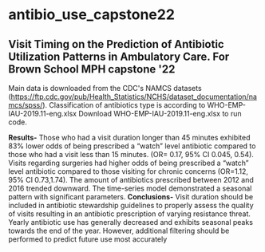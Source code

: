 # antibio_use_capstone22
Visit Timing on the Prediction of Antibiotic Utilization Patterns in Ambulatory Care. For Brown School MPH capstone '22
--------------------------------------------------------------------------------------------------------------------------
Main data is downloaded from the CDC's NAMCS datasets (https://ftp.cdc.gov/pub/Health_Statistics/NCHS/dataset_documentation/namcs/spss/).
Classification of antibiotics type is according to WHO-EMP-IAU-2019.11-eng.xlsx
Download WHO-EMP-IAU-2019.11-eng.xlsx to run code.

**Results-**
Those who had a visit duration longer than 45 minutes exhibited 83% lower odds of being prescribed a “watch” level antibiotic
compared to those who had a visit less than 15 minutes. (OR= 0.17, 95% CI 0.045, 0.54). 
Visits regarding surgeries had higher odds of being prescribed a “watch” level antibiotic compared to those visiting for chronic concerns 
(OR=1.12, 95% CI 0.73,1.74). The amount of antibiotics prescribed between 2012 and 2016 trended downward. 
The time-series model demonstrated a seasonal pattern with significant parameters. 
**Conclusions-**
Visit duration should be included in antibiotic stewardship guidelines to properly assess the quality of visits 
resulting in an antibiotic prescription of varying resistance threat. Yearly antibiotic use has generally decreased and exhibits 
seasonal peaks towards the end of the year. However, additional filtering should be performed to predict future use most accurately
